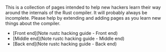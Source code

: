 This is a collection of pages intended to help new hackers learn their way around the internals of the Rust compiler. It will probably always be incomplete. Please help by extending and adding pages as you learn new things about the compiler.

* [Front end](Note rustc hacking guide - Front end)
* [Middle end](Note rustc hacking guide - Middle end)
* [Back end](Note rustc hacking guide - Back end)